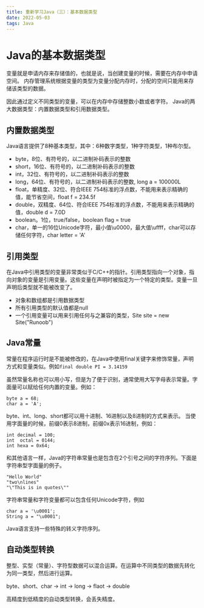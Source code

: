 ```yaml
---
title: 重新学习Java（三）：基本数据类型
date: 2022-05-03
tags: Java
---
```


# Java的基本数据类型

变量就是申请内存来存储值的，也就是说，当创建变量的时候，需要在内存中申请空间。
内存管理系统根据变量的类型为变量分配内存时，分配的空间只能用来存储该类型的数据。

因此通过定义不同类型的变量，可以在内存中存储整数小数或者字符。
Java的两大数据类型：内置数据类型和引用数据类型。
 
## 内置数据类型

Java语言提供了8种基本类型，其中：6种数字类型，1种字符类型，1种布尔型。

- byte，8位、有符号的，以二进制补码表示的整数
- short，16位、有符号的，以二进制补码表示的整数
- int，32位、有符号的，以二进制补码表示的整数
- long，64位、有符号的，以二进制补码表示的整数, long a = 100000L
- float，单精度、32位、符合IEEE 754标准的浮点数，不能用来表示精确的值，能节省空间，float f = 234.5f
- double，双精度、64位、符合IEEE 754标准的浮点数，不能用来表示精确的值，double d = 7.0D
- boolean。1位，true/false，boolean flag = true
- char，单一的16位Unicode字符，最小值\u0000，最大值\uffff，char可以存储任何字符，char letter = 'A'

## 引用类型

在Java中引用类型的变量非常类似于C/C++的指针。引用类型指向一个对象，指向对象的变量是引用变量。这些变量在声明时被指定为一个特定的类型。变量一旦声明后类型就不能被改变了。

- 对象和数组都是引用数据类型
- 所有引用类型的默认值都是null
- 一个引用变量可以用来引用任何与之兼容的类型，Site site = new Site("Runoob")

## Java常量

常量在程序运行时是不能被修改的，在Java中使用final关键字来修饰常量，声明方式和变量类似。例如`final double PI = 3.14159`

虽然常量名称也可以用小写，但是为了便于识别，通常使用大写字母表示常量。字面量可以赋给任何内置的变量。例如：

```
byte a = 68;
char a = 'A';
```
byte、int、long、short都可以用十进制、16进制以及8进制的方式来表示。
当使用字面量的时候，前缀0表示8进制，前缀0x表示16进制，例如：

```
int decimal = 100;
int  octal = 0144;
int hexa = 0x64;
```

和其他语言一样，Java的字符串常量也是包含在2个引号之间的字符序列。下面是字符串型字面量的例子。

```
"Hello World"
"two\nlines"
"\"This is in quotes\""
```

字符串常量和字符变量都可以包含任何Unicode字符，例如

```
char a = '\u0001';
String a = "\u0001";
```

Java语言支持一些特殊的转义字符序列。

## 自动类型转换

整型、实型（常量）、字符型数据可以混合运算。在运算中不同类型的数据先转化为同一类型，然后进行运算。

byte、short、char -> int -> long -> flaot -> double

高精度到低精度的自动类型转换，会丢失精度。